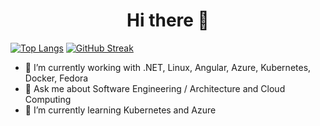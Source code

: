 <h1 align="center">
Hi there 👋
</h1>

[![Top Langs](https://github-readme-stats.vercel.app/api/top-langs/?username=gest01&count_private=true&show_icons=true&theme=nord&include_all_commits=true&hide_border=true&layout=compact&langs_count=8)](https://github.com/gest01)
[![GitHub Streak](https://streak-stats.demolab.com?user=gest01&theme=nord&hide_border=true)](https://git.io/streak-stats)


- 🔭 I’m currently working with .NET, Linux, Angular, Azure, Kubernetes, Docker, Fedora
- 💬 Ask me about Software Engineering / Architecture and Cloud Computing
- 🌱 I’m currently learning Kubernetes and Azure


<!--
**gest01/gest01** is a ✨ _special_ ✨ repository because its `README.md` (this file) appears on your GitHub profile.

Here are some ideas to get you started:

- 🔭 I’m currently working on ...
- 🌱 I’m currently learning ...
- 👯 I’m looking to collaborate on ...
- 🤔 I’m looking for help with ...
- 💬 Ask me about ...
- 📫 How to reach me: ...
- 😄 Pronouns: ...
- ⚡ Fun fact: ...
-->
